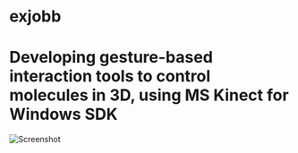 # exjobb
<h1> Developing gesture-based interaction tools to control molecules in 3D, using MS Kinect for Windows SDK </h1>

![Screenshot](https://github.com/Magnusnorrby/exjobb/images/ScreenShot.png)
